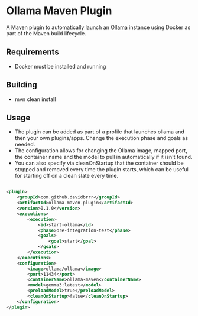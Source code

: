 # Ollama Maven Plugin

A Maven plugin to automatically launch an [Ollama](https://ollama.com) instance using Docker as part of the Maven build lifecycle.

## Requirements

- Docker must be installed and running

## Building

- mvn clean install

## Usage

- The plugin can be added as part of a profile that launches ollama and then your own plugins/apps. Change the execution phase and goals as needed.
- The configuration allows for changing the Ollama image, mapped port, the container name and the model to pull in automatically if it isn't found.
- You can also specify via cleanOnStartup that the container should be stopped and removed every time the plugin starts, which can be useful for starting off on a clean slate every time.

```xml

<plugin>
    <groupId>com.github.davidbrrr</groupId>
    <artifactId>ollama-maven-plugin</artifactId>
    <version>0.1.0</version>
    <executions>
        <execution>
            <id>start-ollama</id>
            <phase>pre-integration-test</phase>
            <goals>
                <goal>start</goal>
            </goals>
        </execution>
    </executions>
    <configuration>
        <image>ollama/ollama</image>
        <port>11434</port>
        <containerName>ollama-maven</containerName>
        <model>gemma3:latest</model>
        <preloadModel>true</preloadModel>
        <cleanOnStartup>false</cleanOnStartup>
    </configuration>
</plugin>
```


